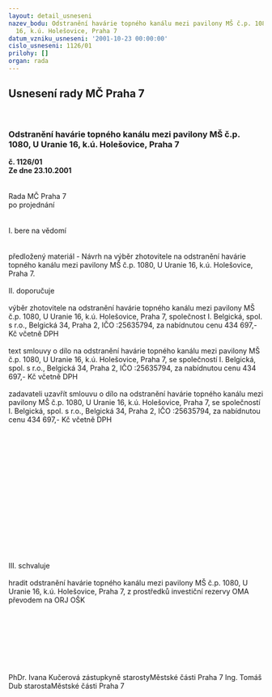 ```yaml
---
layout: detail_usneseni
nazev_bodu: Odstranění havárie topného kanálu mezi pavilony MŠ č.p. 1080, U Uranie
  16, k.ú. Holešovice, Praha 7
datum_vzniku_usneseni: '2001-10-23 00:00:00'
cislo_usneseni: 1126/01
prilohy: []
organ: rada
---
```

<div id="ucUsn_pList" class="usn">
	<span><h2>Usnesení rady MČ Praha 7 </h2>
<br></span><div class="standBody">
<span><h3>Odstranění havárie topného kanálu mezi pavilony MŠ č.p. 1080, U Uranie 16, k.ú. Holešovice, Praha 7</h3></span><div class="center">
		<strong>č. 1126/01</strong><br>
	</div>
<div class="center">
		<strong>Ze dne 23.10.2001</strong><br><br>
	</div>
<br>Rada MČ Praha 7<br>po projednání<br><br><br>I.	bere na vědomí<br><br> <br>předložený materiál - Návrh na výběr zhotovitele na odstranění havárie topného kanálu mezi pavilony MŠ č.p. 1080, U Uranie 16, k.ú. Holešovice, Praha 7.<br><br>II.	doporučuje<br><br>výběr zhotovitele na odstranění havárie topného kanálu mezi pavilony MŠ č.p. 1080, U Uranie 16, k.ú. Holešovice, Praha 7, společnost I. Belgická, spol. s r.o., Belgická 34, Praha 2, IČO :25635794, za nabídnutou cenu 434 697,- Kč včetně DPH<br><br>text smlouvy o dílo na odstranění havárie topného kanálu mezi pavilony MŠ č.p. 1080, U Uranie 16, k.ú. Holešovice, Praha 7, se společností I. Belgická, spol. s r.o., Belgická 34, Praha 2, IČO :25635794, za nabídnutou cenu 434 697,- Kč včetně DPH<br><br>zadavateli uzavřít smlouvu o dílo na odstranění havárie topného kanálu mezi pavilony MŠ č.p. 1080, U Uranie 16, k.ú. Holešovice, Praha 7, se společností I. Belgická, spol. s r.o., Belgická 34, Praha 2, IČO :25635794, za nabídnutou cenu 434 697,- Kč včetně DPH<br><br><br><br><br><br><br><br><br><br><br><br><br><br><br><br><br>III.	schvaluje <br><br>hradit odstranění havárie topného kanálu mezi pavilony MŠ č.p. 1080, U Uranie 16, k.ú. Holešovice, Praha 7, z prostředků investiční rezervy OMA převodem na ORJ OŠK<br><br> <br><br> <br>  <br><br> <br>	<br>PhDr. Ivana Kučerová zástupkyně starostyMěstské části Praha 7	Ing. Tomáš Dub starostaMěstské části Praha 7<br>	<br><br>
</div>
</div>